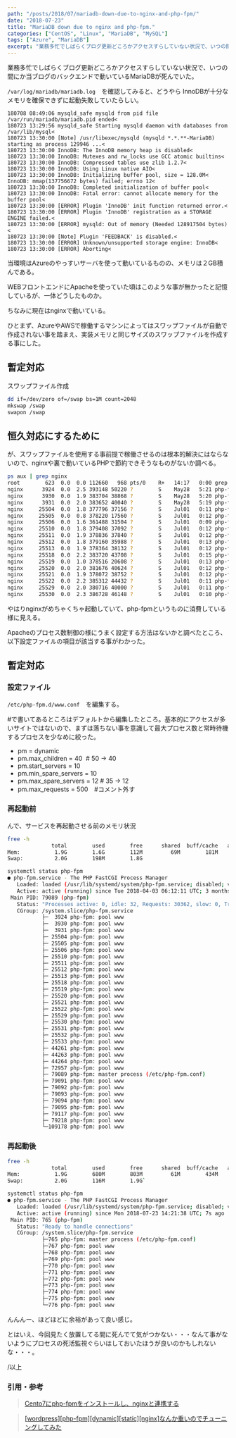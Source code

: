```yaml
---
path: "/posts/2018/07/mariadb-down-due-to-nginx-and-php-fpm/"
date: "2018-07-23"
title: "MariaDB down due to nginx and php-fpm."
categories: ["CentOS", "Linux", "MariaDB", "MySQL"]
tags: ["Azure", "MariaDB"]
excerpt: "業務多忙でしばらくブログ更新どころかアクセスすらしていない状況で、いつの間にか当ブログのバックエンドで動いているMariaDBが死んでいた。/var/log/mariadb/mariadb.log　..."
---
```


業務多忙でしばらくブログ更新どころかアクセスすらしていない状況で、いつの間にか当ブログのバックエンドで動いているMariaDBが死んでいた。

`/var/log/mariadb/mariadb.log`　を確認してみると、どうやら InnoDBが十分なメモリを確保できずに起動失敗していたらしい。

```
180708 08:49:06 mysqld_safe mysqld from pid file /var/run/mariadb/mariadb.pid ended<
180723 13:29:56 mysqld_safe Starting mysqld daemon with databases from /var/lib/mysql<
180723 13:30:00 [Note] /usr/libexec/mysqld (mysqld *.*.**-MariaDB) starting as process 129946 ...<
180723 13:30:00 InnoDB: The InnoDB memory heap is disabled<
180723 13:30:00 InnoDB: Mutexes and rw_locks use GCC atomic builtins<
180723 13:30:00 InnoDB: Compressed tables use zlib 1.2.7<
180723 13:30:00 InnoDB: Using Linux native AIO<
180723 13:30:00 InnoDB: Initializing buffer pool, size = 128.0M<
InnoDB: mmap(137756672 bytes) failed; errno 12<
180723 13:30:00 InnoDB: Completed initialization of buffer pool<
180723 13:30:00 InnoDB: Fatal error: cannot allocate memory for the buffer pool<
180723 13:30:00 [ERROR] Plugin 'InnoDB' init function returned error.<
180723 13:30:00 [ERROR] Plugin 'InnoDB' registration as a STORAGE ENGINE failed.<
180723 13:30:00 [ERROR] mysqld: Out of memory (Needed 128917504 bytes)<
180723 13:30:00 [Note] Plugin 'FEEDBACK' is disabled.<
180723 13:30:00 [ERROR] Unknown/unsupported storage engine: InnoDB<
180723 13:30:00 [ERROR] Aborting<
```

当環境はAzureのやっすいサーバを使って動いているものの、メモリは２GB積んである。

WEBフロントエンドにApacheを使っていた頃はこのような事が無かったと記憶しているが、一体どうしたものか。

ちなみに現在はnginxで動いている。

ひとまず、AzureやAWSで稼働するマシンによってはスワップファイルが自動で作成されない事を踏まえ、実装メモリと同じサイズのスワップファイルを作成する事にした。

## 暫定対応

スワップファイル作成

```bash
dd if=/dev/zero of=/swap bs=1M count=2048
mkswap /swap
swapon /swap
```
## 恒久対応にするために

が、スワップファイルを使用する事前提で稼働させるのは根本的解決にはならないので、nginxや裏で動いているPHPで節約できそうなものがないか調べる。

```bash
ps aux | grep nginx
root        623  0.0  0.0 112660   968 pts/0    R+   14:17   0:00 grep --color=auto nginx
nginx      3924  0.0  2.5 393148 50220 ?        S    May28   5:21 php-fpm: pool www
nginx      3930  0.0  1.9 383704 38868 ?        S    May28   5:20 php-fpm: pool www
nginx      3931  0.0  2.0 383652 40040 ?        S    May28   5:19 php-fpm: pool www
nginx     25504  0.0  1.8 377796 37156 ?        S    Jul01   0:11 php-fpm: pool www
nginx     25505  0.0  0.8 378220 17560 ?        S    Jul01   0:12 php-fpm: pool www
nginx     25506  0.0  1.6 361488 31504 ?        S    Jul01   0:09 php-fpm: pool www
nginx     25510  0.0  1.8 379408 37092 ?        S    Jul01   0:12 php-fpm: pool www
nginx     25511  0.0  1.9 378836 37840 ?        S    Jul01   0:12 php-fpm: pool www
nginx     25512  0.0  1.8 379160 35988 ?        S    Jul01   0:13 php-fpm: pool www
nginx     25513  0.0  1.9 378364 38132 ?        S    Jul01   0:12 php-fpm: pool www
nginx     25518  0.0  2.2 383720 43708 ?        S    Jul01   0:15 php-fpm: pool www
nginx     25519  0.0  1.0 378516 20608 ?        S    Jul01   0:13 php-fpm: pool www
nginx     25520  0.0  2.0 381676 40624 ?        S    Jul01   0:12 php-fpm: pool www
nginx     25521  0.0  1.9 378072 38752 ?        S    Jul01   0:12 php-fpm: pool www
nginx     25522  0.0  2.2 385312 44432 ?        S    Jul01   0:11 php-fpm: pool www
nginx     25529  0.0  2.0 380716 40000 ?        S    Jul01   0:11 php-fpm: pool www
nginx     25530  0.0  2.3 386728 46148 ?        S    Jul01   0:10 php-fpm: pool www
```

やはりnginxがめちゃくちゃ起動していて、php-fpmというものに消費している様に見える。

Apacheのプロセス数制御の様にうまく設定する方法はないかと調べたところ、以下設定ファイルの項目が該当する事がわかった。

## 暫定対応

### 設定ファイル

`/etc/php-fpm.d/www.conf`　を編集する。

#で書いてあるところはデフォルトから編集したところ。基本的にアクセスが多いサイトではないので、まずは落ちない事を意識して最大プロセス数と常時待機するプロセスを少なめに絞った。

* pm = dynamic
* pm.max_children = 40  # 50 -> 40
* pm.start_servers = 10
* pm.min_spare_servers = 10
* pm.max_spare_servers = 12 # 35 -> 12
* pm.max_requests = 500　#コメント外す

### 再起動前

んで、サービスを再起動させる前のメモリ状況

```bash
free -h
              total        used        free      shared  buff/cache   available
Mem:           1.9G        1.6G        112M         69M        181M         32M
Swap:          2.0G        198M        1.8G
```

```bash
systemctl status php-fpm
● php-fpm.service - The PHP FastCGI Process Manager
   Loaded: loaded (/usr/lib/systemd/system/php-fpm.service; disabled; vendor preset: disabled)
   Active: active (running) since Tue 2018-04-03 06:12:11 UTC; 3 months 20 days ago
 Main PID: 79089 (php-fpm)
   Status: "Processes active: 0, idle: 32, Requests: 30362, slow: 0, Traffic: 0req/sec"
   CGroup: /system.slice/php-fpm.service
           ├─  3924 php-fpm: pool www
           ├─  3930 php-fpm: pool www
           ├─  3931 php-fpm: pool www
           ├─ 25504 php-fpm: pool www
           ├─ 25505 php-fpm: pool www
           ├─ 25506 php-fpm: pool www
           ├─ 25510 php-fpm: pool www
           ├─ 25511 php-fpm: pool www
           ├─ 25512 php-fpm: pool www
           ├─ 25513 php-fpm: pool www
           ├─ 25518 php-fpm: pool www
           ├─ 25519 php-fpm: pool www
           ├─ 25520 php-fpm: pool www
           ├─ 25521 php-fpm: pool www
           ├─ 25522 php-fpm: pool www
           ├─ 25529 php-fpm: pool www
           ├─ 25530 php-fpm: pool www
           ├─ 25531 php-fpm: pool www
           ├─ 25532 php-fpm: pool www
           ├─ 25533 php-fpm: pool www
           ├─ 44261 php-fpm: pool www
           ├─ 44263 php-fpm: pool www
           ├─ 44264 php-fpm: pool www
           ├─ 72957 php-fpm: pool www
           ├─ 79089 php-fpm: master process (/etc/php-fpm.conf)
           ├─ 79091 php-fpm: pool www
           ├─ 79092 php-fpm: pool www
           ├─ 79093 php-fpm: pool www
           ├─ 79094 php-fpm: pool www
           ├─ 79095 php-fpm: pool www
           ├─ 79117 php-fpm: pool www
           ├─ 79218 php-fpm: pool www
           └─109178 php-fpm: pool www
```

### 再起動後

```bash
free -h
              total        used        free      shared  buff/cache   available
Mem:           1.9G        680M        803M         61M        434M        893M
Swap:          2.0G        116M        1.9G`
```

```bash
systemctl status php-fpm
● php-fpm.service - The PHP FastCGI Process Manager
   Loaded: loaded (/usr/lib/systemd/system/php-fpm.service; disabled; vendor preset: disabled)
   Active: active (running) since Mon 2018-07-23 14:21:38 UTC; 7s ago
 Main PID: 765 (php-fpm)
   Status: "Ready to handle connections"
   CGroup: /system.slice/php-fpm.service
           ├─765 php-fpm: master process (/etc/php-fpm.conf)
           ├─767 php-fpm: pool www
           ├─768 php-fpm: pool www
           ├─769 php-fpm: pool www
           ├─770 php-fpm: pool www
           ├─771 php-fpm: pool www
           ├─772 php-fpm: pool www
           ├─773 php-fpm: pool www
           ├─774 php-fpm: pool www
           ├─775 php-fpm: pool www
           └─776 php-fpm: pool www
  ```

んんんー、ほどほどに余裕があって良い感じ。

とはいえ、今回見たく放置してる間に死んでて気がつかない・・・なんて事がないようにプロセスの死活監視ぐらいはしておいたほうが良いのかもしれないな・・・。

/以上

###  引用・参考 

> [Cento7にphp-fpmをインストールし、nginxと連携する](https://qiita.com/inakadegaebal/items/d59fa99d2ee66a4ffe98) 

> [[wordpress][php-fpm][dynamic][static][nginx]なんか重いのでチューニングしてみた](https://blog.adachin.me/archives/2317)
